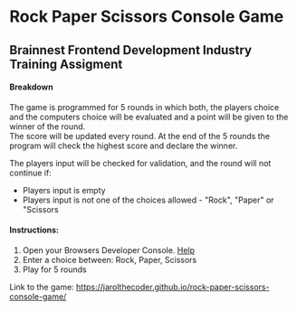 # Rock Paper Scissors Console Game
## Brainnest Frontend Development Industry Training Assigment
<h4>Breakdown</h4>
The game is programmed for 5 rounds in which both, the players choice and the computers choice will be evaluated and a point will be given to the winner of the round.<br>
The score will be updated every round. At the end of the 5 rounds the program will check the highest score and declare the winner.<br>

The players input will be checked for validation, and the round will not continue if: 
<ul>
  <li>Players input is empty</li>
  <li>Players input is not one of the choices allowed - "Rock", "Paper" or "Scissors</li>
</ul>

<h4>Instructions:</h4>
<ol> 
  <li>Open your Browsers Developer Console. <a href="https://balsamiq.com/support/faqs/browserconsole/#:~:text=You%20can%20also%20use%20Option,to%20select%20the%20Console%20tab.">Help</a></li>
  <li>Enter a choice between: Rock, Paper, Scissors</li>
  <li>Play for 5 rounds</li>
</ol>

Link to the game: https://jarolthecoder.github.io/rock-paper-scissors-console-game/

